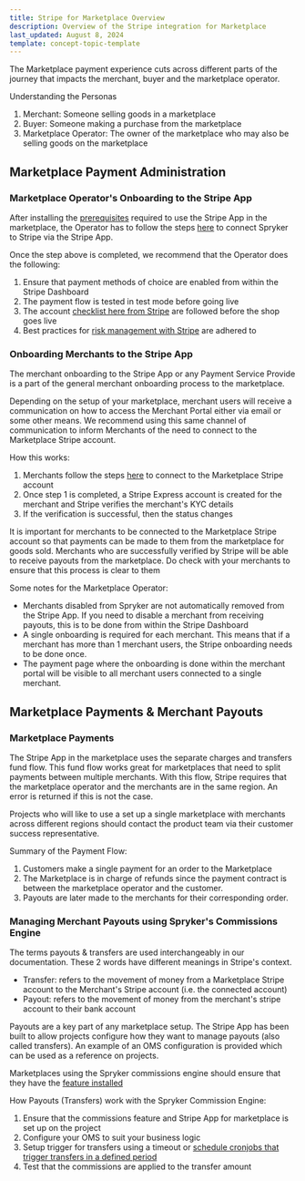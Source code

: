 ```yaml
---
title: Stripe for Marketplace Overview
description: Overview of the Stripe integration for Marketplace
last_updated: August 8, 2024
template: concept-topic-template
---
```

The Marketplace payment experience cuts across different parts of the journey that impacts the merchant, buyer and the marketplace operator. 

Understanding the Personas
1. Merchant: Someone selling goods in a marketplace
2. Buyer: Someone making a purchase from the marketplace
3. Marketplace Operator: The owner of the marketplace who may also be selling goods on the marketplace

## Marketplace Payment Administration

### Marketplace Operator's Onboarding to the Stripe App
After installing the [prerequisites](/docs/pbc/all/payment-service-provider/{{page.version}}/marketplace/stripe-third-party-integration/install-and-configure-stripe-prerequisites-for-marketplace.html#prerequisites) required to use the Stripe App in the marketplace, the Operator has to follow the steps [here](/docs/pbc/all/payment-service-provider/{{page.version}}/marketplace/stripe-third-party-integration/connect-and-configure-stripe-for-marketplace.html) to connect Spryker to Stripe via the Stripe App.

Once the step above is completed, we recommend that the Operator does the following:
1. Ensure that payment methods of choice are enabled from within the Stripe Dashboard
2. The payment flow is tested in test mode before going live
3. The account [checklist here from Stripe](https://docs.stripe.com/get-started/account/checklist) are followed before the shop goes live
4. Best practices for [risk management with Stripe](https://docs.stripe.com/connect/risk-management/best-practices#fraud) are adhered to


### Onboarding Merchants to the Stripe App
The merchant onboarding to the Stripe App or any Payment Service Provide is a part of the general merchant onboarding process to the marketplace.

Depending on the setup of your marketplace, merchant users will receive a communication on how to access the Merchant Portal either via email or some other means. We recommend using this same channel of communication to inform Merchants of the need to connect to the Marketplace Stripe account. 

How this works:
1. Merchants follow the steps [here](/docs.spryker.com/docs/pbc/all/payment-service-provider/{{page.version}}/marketplace/stripe-third-party-integration/onboard-to-stripe-in-the-merchant-portal.html) to connect to the Marketplace Stripe account
2. Once step 1 is completed, a Stripe Express account is created for the merchant and Stripe verifies the merchant's KYC details
3. If the verification is successful, then the status changes

It is important for merchants to be connected to the Marketplace Stripe account so that payments can be made to them from the marketplace for goods sold. Merchants who are successfully verified by Stripe will be able to receive payouts from the marketplace. Do check with your merchants to ensure that this process is clear to them

Some notes for the Marketplace Operator:
- Merchants disabled from Spryker are not automatically removed from the Stripe App. If you need to disable a merchant from receiving payouts, this is to be done from within the Stripe Dashboard
- A single onboarding is required for each merchant. This means that if a merchant has more than 1 merchant users, the Stripe onboarding needs to be done once.
- The payment page where the onboarding is done within the merchant portal will be visible to all merchant users connected to a single merchant.

## Marketplace Payments & Merchant Payouts

### Marketplace Payments
The Stripe App in the marketplace uses the separate charges and transfers fund flow. This fund flow works great for marketplaces that need to split payments between multiple merchants. With this flow, Stripe requires that the marketplace operator and the merchants are in the same region. An error is returned if this is not the case. 

Projects who will like to use a set up a single marketplace with merchants across different regions should contact the product team via their customer success representative. 

Summary of the Payment Flow:
1. Customers make a single payment for an order to the Marketplace
2. The Marketplace is in charge of refunds since the payment contract is between the marketplace operator and the customer. 
3. Payouts are later made to the merchants for their corresponding order.


### Managing Merchant Payouts using Spryker's Commissions Engine
The terms payouts & transfers are used interchangeably in our documentation. These 2 words have different meanings in Stripe's context.

- Transfer: refers to the movement of money from a Marketplace Stripe account to the Merchant's Stripe account (i.e. the connected account)
- Payout: refers to the movement of money from the merchant's stripe account to their bank account

Payouts are a key part of any marketplace setup. The Stripe App has been built to allow projects configure how they want to manage payouts (also called transfers). An example of an OMS configuration is provided which can be used as a reference on projects. 

Marketplaces using the Spryker commissions engine should ensure that they have the [feature installed](https://docs.spryker.com/docs/pbc/all/merchant-management/202407.0/marketplace/marketplace-merchant-commission-feature-overview.html)

How Payouts (Transfers) work with the Spryker Commission Engine:
1. Ensure that the commissions feature and Stripe App for marketplace is set up on the project
2. Configure your OMS to suit your business logic
4. Setup trigger for transfers using a timeout or [schedule cronjobs that trigger transfers in a defined period](/docs.spryker.com/docs/pbc/all/payment-service-provider/202404.0/marketplace/stripe-third-party-integration/configure-merchant-transfers-for-stripe.html)
5. Test that the commissions are applied to the transfer amount
